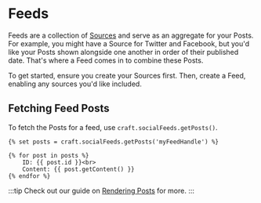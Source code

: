 # Feeds
Feeds are a collection of [Sources](docs:feature-tour/sources) and serve as an aggregate for your Posts. For example, you might have a Source for Twitter and Facebook, but you'd like your Posts shown alongside one another in order of their published date. That's where a Feed comes in to combine these Posts.

To get started, ensure you create your Sources first. Then, create a Feed, enabling any sources you'd like included.

## Fetching Feed Posts
To fetch the Posts for a feed, use `craft.socialFeeds.getPosts()`.

```twig
{% set posts = craft.socialFeeds.getPosts('myFeedHandle') %}

{% for post in posts %}
    ID: {{ post.id }}<br>
    Content: {{ post.getContent() }}
{% endfor %}
```

:::tip
Check out our guide on [Rendering Posts](docs:template-guides/rendering-posts) for more.
:::
